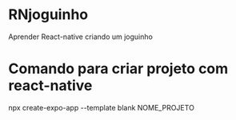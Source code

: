 # RNjoguinho

Aprender React-native criando um joguinho

# Comando para criar projeto com react-native

npx create-expo-app --template blank NOME_PROJETO
